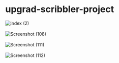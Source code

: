 # upgrad-scribbler-project

![index (2)](https://user-images.githubusercontent.com/72148597/104352202-62d54c80-552c-11eb-9e99-00d4037efd0f.png)
<br>
<br>
![Screenshot (108)](https://user-images.githubusercontent.com/72148597/104352719-0888bb80-552d-11eb-9b61-3c8fd03c8f4e.png)
<br>
<br>
![Screenshot (111)](https://user-images.githubusercontent.com/72148597/104353276-b98f5600-552d-11eb-8b35-74aa2cc8788d.png)
<br>
<br>
![Screenshot (112)](https://user-images.githubusercontent.com/72148597/104353547-02470f00-552e-11eb-9215-a27ff992dd37.png)


